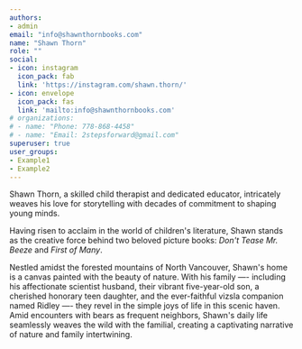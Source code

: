 ```yaml
---
authors:
- admin
email: "info@shawnthornbooks.com"
name: "Shawn Thorn"
role: ""
social:
- icon: instagram
  icon_pack: fab
  link: 'https://instagram.com/shawn.thorn/'
- icon: envelope
  icon_pack: fas
  link: 'mailto:info@shawnthornbooks.com'
# organizations:
# - name: "Phone: 778-868-4458"
# - name: "Email: 2stepsforward@gmail.com"
superuser: true
user_groups:
- Example1
- Example2
---
```


Shawn Thorn, a skilled child therapist and dedicated educator, intricately weaves his love for storytelling with decades of commitment to shaping young minds.

Having risen to acclaim in the world of children's literature, Shawn stands as the creative force behind two beloved picture books: _Don't Tease Mr. Beeze_ and _First of Many_.

Nestled amidst the forested mountains of North Vancouver, Shawn's home is a canvas painted with the beauty of nature. With his family —- including his affectionate scientist husband, their vibrant five-year-old son, a cherished honorary teen daughter, and the ever-faithful vizsla companion named Ridley —- they revel in the simple joys of life in this scenic haven. Amid encounters with bears as frequent neighbors, Shawn's daily life seamlessly weaves the wild with the familial, creating a captivating narrative of nature and family intertwining.
